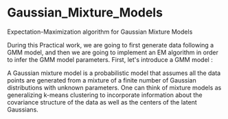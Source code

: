 # Gaussian_Mixture_Models
Expectation-Maximization algorithm for Gaussian Mixture Models

During this Practical work, we are going to first generate data following a GMM model, and then we are going to implement an EM algorithm in order to infer the GMM model parameters. First, let's introduce a GMM model :

A Gaussian mixture model is a probabilistic model that assumes all the data points are generated from a mixture of a finite number of Gaussian distributions with unknown parameters. One can think of mixture models as generalizing k-means clustering to incorporate information about the covariance structure of the data as well as the centers of the latent Gaussians.
